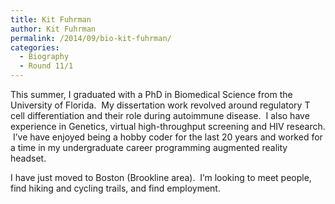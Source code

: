 ```yaml
---
title: Kit Fuhrman
author: Kit Fuhrman
permalink: /2014/09/bio-kit-fuhrman/
categories:
  - Biography
  - Round 11/1
---
```

This summer, I graduated with a PhD in Biomedical Science from the University of Florida.  My dissertation work revolved around regulatory T cell differentiation and their role during autoimmune disease.  I also have experience in Genetics, virtual high-throughput screening and HIV research.  I&#8217;ve have enjoyed being a hobby coder for the last 20 years and worked for a time in my undergraduate career programming augmented reality headset.

I have just moved to Boston (Brookline area).  I&#8217;m looking to meet people, find hiking and cycling trails, and find employment.
